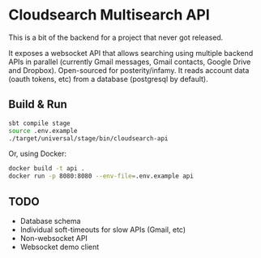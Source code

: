 # Cloudsearch Multisearch API

This is a bit of the backend for a project that never got released. 

It exposes a websocket API that allows searching using multiple backend APIs in parallel (currently Gmail messages, 
Gmail contacts, Google Drive and Dropbox). Open-sourced for posterity/infamy. It reads account data (oauth tokens, etc) 
from a database (postgresql by default).


## Build & Run ##

```sh
sbt compile stage
source .env.example
./target/universal/stage/bin/cloudsearch-api
```

Or, using Docker:

```sh
docker build -t api .
docker run -p 8080:8080 --env-file=.env.example api 
```


## TODO

- Database schema
- Individual soft-timeouts for slow APIs (Gmail, etc)
- Non-websocket API
- Websocket demo client
